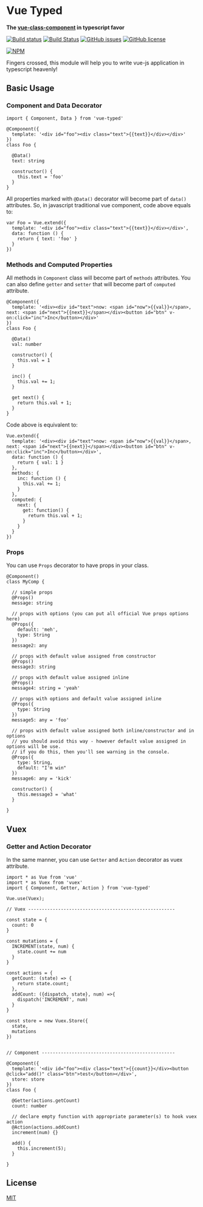 # Vue Typed

**The [vue-class-component](https://github.com/vuejs/vue-class-component) in typescript favor**

[![Build status](https://ci.appveyor.com/api/projects/status/mdilb673cxwl903q/branch/master?svg=true)](https://ci.appveyor.com/project/budiadiono/vue-typed/branch/master) [![Build Status](https://travis-ci.org/budiadiono/vue-typed.svg?branch=master)](https://travis-ci.org/budiadiono/vue-typed) [![GitHub issues](https://img.shields.io/github/issues/budiadiono/vue-typed.svg)](https://github.com/budiadiono/vue-typed/issues) [![GitHub license](https://img.shields.io/badge/license-MIT-blue.svg)](https://raw.githubusercontent.com/budiadiono/vue-typed/master/LICENSE) 

[![NPM](https://nodei.co/npm/vue-typed.png?downloads=true&downloadRank=true&stars=true)](https://nodei.co/npm/vue-typed/)



Fingers crossed, this module will help you to write vue-js application in typescript heavenly!

## Basic Usage
### Component and Data Decorator

```
import { Component, Data } from 'vue-typed'

@Component({
  template: '<div id="foo"><div class="text">{{text}}</div></div>'
})
class Foo {
  
  @Data()
  text: string
  
  constructor() {
    this.text = 'foo'
  }
}

```

All properties marked with `@Data()` decorator will become part of `data()` attributes. So, in javascript traditional vue component, code above equals to:

```
var Foo = Vue.extend({
  template: '<div id="foo"><div class="text">{{text}}</div></div>',
  data: function () {
    return { text: 'foo' }
  }
})

``` 

### Methods and Computed Properties

All methods in `Component` class will become part of `methods` attributes. You can also define `getter` and `setter` that will become part of `computed` attribute.

```
@Component({
  template: '<div><div id="text">now: <span id="now">{{val}}</span>, next: <span id="next">{{next}}</span></div><button id="btn" v-on:click="inc">Inc</button></div>'
})
class Foo {

  @Data()
  val: number

  constructor() {
    this.val = 1
  }

  inc() {
    this.val += 1;
  }

  get next() {
    return this.val + 1;
  }
}
```

Code above is equivalent to:

```
Vue.extend({
  template: '<div><div id="text">now: <span id="now">{{val}}</span>, next: <span id="next">{{next}}</span></div><button id="btn" v-on:click="inc">Inc</button></div>',
  data: function () {
    return { val: 1 }
  },
  methods: {
    inc: function () {
      this.val += 1;
    }
  },
  computed: {
    next: {
      get: function() {
        return this.val + 1;
      }
    }
  }
})
```

### Props

You can use `Props` decorator to have props in your class. 

```
@Component()
class MyComp {

  // simple props
  @Props()
  message: string

  // props with options (you can put all official Vue props options here)
  @Props({
    default: 'meh',
    type: String
  })
  message2: any

  // props with default value assigned from constructor
  @Props()
  message3: string

  // props with default value assigned inline
  @Props()
  message4: string = 'yeah'

  // props with options and default value assigned inline
  @Props({				
    type: String
  })
  message5: any = 'foo'

  // props with default value assigned both inline/constructor and in options
  // you should avoid this way - however default value assigned in options will be use.
  // if you do this, then you'll see warning in the console.  
  @Props({				
    type: String,
    default: "I'm win"
  })
  message6: any = 'kick'

  constructor() {
    this.message3 = 'what'
  }

}
```



## Vuex
### Getter and Action Decorator

In the same manner, you can use `Getter` and `Action` decorator as vuex attribute.

```
import * as Vue from 'vue'
import * as Vuex from 'vuex'
import { Component, Getter, Action } from 'vue-typed'

Vue.use(Vuex);

// Vuex ------------------------------------------------------

const state = {
  count: 0
}

const mutations = {
  INCREMENT(state, num) {
    state.count += num
  }
}

const actions = {
  getCount: (state) => {
    return state.count;
  },
  addCount: ({dispatch, state}, num) =>{
    dispatch('INCREMENT', num)
  }
}

const store = new Vuex.Store({
  state,
  mutations
})


// Component -------------------------------------------------

@Component({
  template: '<div id="foo"><div class="text">{{count}}</div><button @click="add()" class="btn">test</button></div>',
  store: store
})
class Foo {
  
  @Getter(actions.getCount)
  count: number
  
  // declare empty function with appropriate parameter(s) to hook vuex action
  @Action(actions.addCount)
  increment(num) {}
  
  add() {
    this.increment(5);
  }

}
```

## License

[MIT](https://github.com/budiadiono/vue-typed/blob/master/LICENSE)
